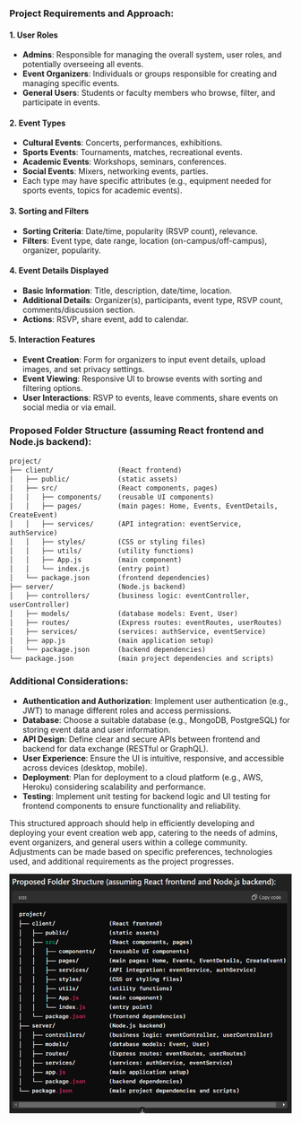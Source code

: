 ### Project Requirements and Approach:

#### 1. User Roles
- **Admins**: Responsible for managing the overall system, user roles, and potentially overseeing all events.
- **Event Organizers**: Individuals or groups responsible for creating and managing specific events.
- **General Users**: Students or faculty members who browse, filter, and participate in events.

#### 2. Event Types
- **Cultural Events**: Concerts, performances, exhibitions.
- **Sports Events**: Tournaments, matches, recreational events.
- **Academic Events**: Workshops, seminars, conferences.
- **Social Events**: Mixers, networking events, parties.
- Each type may have specific attributes (e.g., equipment needed for sports events, topics for academic events).

#### 3. Sorting and Filters
- **Sorting Criteria**: Date/time, popularity (RSVP count), relevance.
- **Filters**: Event type, date range, location (on-campus/off-campus), organizer, popularity.

#### 4. Event Details Displayed
- **Basic Information**: Title, description, date/time, location.
- **Additional Details**: Organizer(s), participants, event type, RSVP count, comments/discussion section.
- **Actions**: RSVP, share event, add to calendar.

#### 5. Interaction Features
- **Event Creation**: Form for organizers to input event details, upload images, and set privacy settings.
- **Event Viewing**: Responsive UI to browse events with sorting and filtering options.
- **User Interactions**: RSVP to events, leave comments, share events on social media or via email.

### Proposed Folder Structure (assuming React frontend and Node.js backend):

```
project/
├── client/                (React frontend)
│   ├── public/            (static assets)
│   ├── src/               (React components, pages)
│   │   ├── components/    (reusable UI components)
│   │   ├── pages/         (main pages: Home, Events, EventDetails, CreateEvent)
│   │   ├── services/      (API integration: eventService, authService)
│   │   ├── styles/        (CSS or styling files)
│   │   ├── utils/         (utility functions)
│   │   ├── App.js         (main component)
│   │   └── index.js       (entry point)
│   └── package.json       (frontend dependencies)
├── server/                (Node.js backend)
│   ├── controllers/       (business logic: eventController, userController)
│   ├── models/            (database models: Event, User)
│   ├── routes/            (Express routes: eventRoutes, userRoutes)
│   ├── services/          (services: authService, eventService)
│   ├── app.js             (main application setup)
│   └── package.json       (backend dependencies)
└── package.json           (main project dependencies and scripts)
```

### Additional Considerations:

- **Authentication and Authorization**: Implement user authentication (e.g., JWT) to manage different roles and access permissions.
- **Database**: Choose a suitable database (e.g., MongoDB, PostgreSQL) for storing event data and user information.
- **API Design**: Define clear and secure APIs between frontend and backend for data exchange (RESTful or GraphQL).
- **User Experience**: Ensure the UI is intuitive, responsive, and accessible across devices (desktop, mobile).
- **Deployment**: Plan for deployment to a cloud platform (e.g., AWS, Heroku) considering scalability and performance.
- **Testing**: Implement unit testing for backend logic and UI testing for frontend components to ensure functionality and reliability.

This structured approach should help in efficiently developing and deploying your event creation web app, catering to the needs of admins, event organizers, and general users within a college community. Adjustments can be made based on specific preferences, technologies used, and additional requirements as the project progresses.


![alt text](image.png)